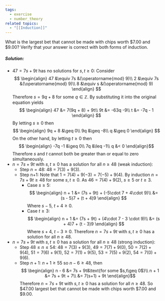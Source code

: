 ```yaml
---
tags:
  - exercise
  - number_theory
related topics:
  - "[[Induction]]"
---
```

What is the largest bet that cannot be made with chips worth $\$7.00$ and $\$9.00$? Verify that your answer is correct with both forms of induction.
##### Solution:
- $47 = 7s + 9t$ has no solutions for $s,t\geq0$:
	Consider$$
	\begin{align}
		47 &\equiv 7s &(\operatorname{mod} 9)\\
		2 &\equiv 7s &(\operatorname{mod} 9)\\
		8 &\equiv s &(\operatorname{mod} 9)
	\end{align}
	$$Therefore $s = 9q + 8$ for some $q\in\mathbb{Z}$. By substituting it into the original equation yields$$
	\begin{align}
		47 &= 7(9q + 8) + 9t\\
		9t &= -63q -9\\
		t &= -7q - 1
	\end{align}
	$$By letting $s\geq 0$ then$$
	\begin{align}
		9q + 8 &\geq 0\\
		9q &\geq -8\\
		q &\geq 0
	\end{align}
	$$On the other hand, by letting $t \geq 0$ then$$
	\begin{align}
		-7q -1 &\geq 0\\
		7q &\leq -1\\
		q &< 0
	\end{align}$$Therefore $s$ and $t$ cannot both be greater than or equal to zero simultaneously.
- $n=7s+9t$ with $s,t\geq 0$ has a solution for all $n\geq 48$ (weak induction):
	- Step $n=48$:
		48 = 7(3) + 9(3).
	- Step n+1:
		Note that $1=7(4)+9(-3)=7(-5)+9(4)$. By induction $n=7s+9t\geq 48$ for some $s,t\geq 0$. As $46=7(4) + 9(2)$, $s\geq 5$ or $t\geq 3$.
		- Case $s\geq 5$:$$
			\begin{align}
				n + 1 &= (7s + 9t) + (-5\cdot 7 + 4\cdot 9)\\
				&= (s - 5)7 + (t + 4)9
			\end{align}
			$$
			Where $s-5$, $t+4\geq 0$.
		- Case $t \geq 3$:$$
			\begin{align}
			n + 1 &= (7s + 9t) + (4\cdot 7 - 3 \cdot 9)\\
				&= (s + 4)7 + (t - 3)9
			\end{align}
			$$Where $s+4$, $t-3\geq0$.
	Therefore $n=7s+9t$ with $s,t\geq 0$ has a solution for all $n\geq 48$.
- $n=7s+9t$ with $s,t\geq 0$ has a solution for all $n\geq 48$ (strong induction):
	- Step $48 \leq n \leq 54$:
		$48 = 7(3) + 9(3)$, $49 = 7(7) + 9 (0)$, $50 = 7(2) + 9(4)$, $51=7(6) + 9(1)$, $52=7(1) + 9(5)$, $53=7(5) + 9(2)$, $54 = 7(0) + 9(6)$.
	- Step $n+1$:
		$n + 1 \geq 55$ so $n-6 \geq 48$, then$$
		\begin{align}
			n - 6 &= 7s + 9t&\text{for some $s,t\geq 0$}\\
			n + 1 &= 7s + 9t + 7\\
				&= 7(s+1) + 9t
		\end{align}$$
	Therefore $n=7s+9t$ with $s,t\geq 0$ has a solution for all $n\geq 48$.
So $\$47.00$ largest bet that cannot be made with chips worth $\$7.00$ and $\$9.00$.